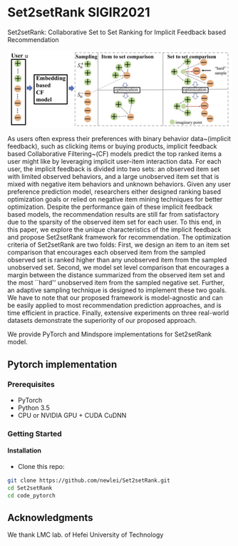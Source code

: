 # Set2setRank SIGIR2021

Set2setRank: Collaborative Set to Set Ranking for Implicit Feedback based Recommendation

![Overall_framework](Figures/model.jpg)

As users often express their preferences with binary behavior data~(implicit feedback), such as clicking items or buying products, implicit feedback based Collaborative Filtering~(CF) models predict the top ranked items a user might like by leveraging implicit user-item interaction data. For each user, the implicit feedback is divided into two sets: an observed item set with limited observed behaviors, and a large unobserved item set that is mixed with negative item behaviors and unknown behaviors. Given any user preference prediction model, researchers either designed ranking based optimization goals or relied on negative item mining techniques for better optimization. Despite the performance gain of these implicit feedback based models, the recommendation results are still far from satisfactory due to the sparsity of the observed item set for each user. To this end, in this paper, we explore the unique characteristics of the implicit feedback and propose Set2setRank framework for recommendation. The optimization criteria of Set2setRank are two folds: First, we design an item to an item set comparison that encourages each observed item from the sampled observed set is ranked higher than any unobserved item from the sampled unobserved set. Second, we model set level comparison that encourages a margin between the distance summarized from the observed item set and the most ``hard'' unobserved item from the sampled negative set. Further, an adaptive sampling technique is designed to implement these two goals. We have to note that our proposed framework is model-agnostic and can be easily applied to most recommendation prediction approaches, and is time efficient in practice. Finally, extensive experiments on three real-world datasets demonstrate the superiority of our proposed approach. 

We provide PyTorch and Mindspore implementations for Set2setRank model.

## Pytorch implementation

### Prerequisites

- PyTorch
- Python 3.5
- CPU or NVIDIA GPU + CUDA CuDNN

### Getting Started

#### Installation

- Clone this repo:

```bash
git clone https://github.com/newlei/Set2setRank.git
cd Set2setRank
cd code_pytorch
```

## Acknowledgments
We thank LMC lab. of Hefei University of Technology



